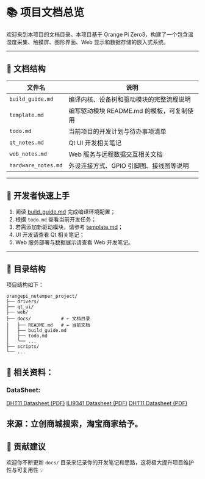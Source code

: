 # 📚 项目文档总览

欢迎来到本项目的文档目录。本项目基于 Orange Pi Zero3，构建了一个包含温湿度采集、触摸屏、图形界面、Web 显示和数据存储的嵌入式系统。

---

## 📁 文档结构

| 文件名              | 说明 |
|---------------------|------|
| `build_guide.md`    | 编译内核、设备树和驱动模块的完整流程说明 |
| `template.md`       | 编写驱动模块 README.md 的模板，可复制使用 |
| `todo.md`           | 当前项目的开发计划与待办事项清单 |
| `qt_notes.md`       | Qt UI 开发相关笔记|
| `web_notes.md`      | Web 服务与远程数据交互相关文档 |
| `hardware_notes.md` | 外设连接方式、GPIO 引脚图、接线图等说明 |

---

## 🏁 开发者快速上手

1. 阅读 [build_guide.md](./build_guide.md) 完成编译环境配置；
2. 根据 `todo.md` 查看当前开发任务；
3. 若需添加新驱动模块，请参考 [template.md](./template.md)；
4. UI 开发请查看 Qt 相关笔记；
5. Web 服务部署与数据展示请查看 Web 开发笔记。

---

## 🧱 目录结构

项目结构如下：

```
orangepi_netemper_project/
├── drivers/
├── qt_ui/
├── web/
├── docs/           # ← 文档目录
│   ├── README.md   # ← 当前文档
│   ├── build_guide.md
│   ├── todo.md
│   └── ...
├── scripts/
└── ...
```


## 📎 相关资料：

### DataSheet:
[DHT11 Datasheet (PDF)](../docs/datasheets/dht11_datasheet.pdf)
[ILI9341 Datasheet (PDF)](../docs/datasheets/ILI9341_Datasheet.pdf)
[DHT11 Datasheet (PDF)](../docs/datasheets/FT6336G-DataSheet.pdf)

来源：立创商城搜索，淘宝商家给予。
---

## 🧩 贡献建议

欢迎你不断更新 `docs/` 目录来记录你的开发笔记和思路，这将极大提升项目维护性与可复用性 💡


    